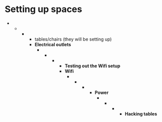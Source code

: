# Setting up spaces



* * * * tables/chairs \(they will be setting up\)
      * **Electrical outlets**
        * * * * **Testing out the Wifi setup**
              * **Wifi**
                * * * * **Power**
                        * * * * **Hacking tables**



